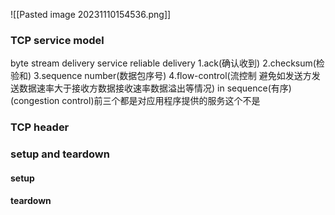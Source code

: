 

![[Pasted image 20231110154536.png]]
### TCP service model

byte stream delivery service
reliable delivery
    1.ack(确认收到)
    2.checksum(检验和)
    3.sequence number(数据包序号)
    4.flow-control(流控制 避免如发送方发送数据速率大于接收方数据接收速率数据溢出等情况)
in sequence(有序)
(congestion control)前三个都是对应用程序提供的服务这个不是






### TCP header







### setup and teardown
#### setup




#### teardown